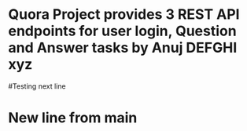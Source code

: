 
# Quora Project provides 3 REST API endpoints for user login, Question and Answer tasks by Anuj DEFGHI xyz

#Testing next line

# New line from main
